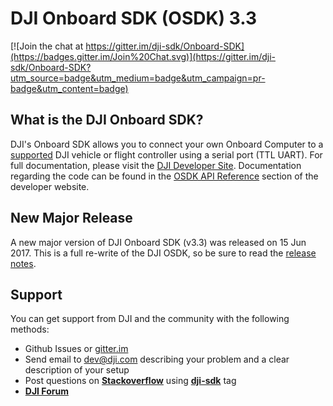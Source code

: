 # DJI Onboard SDK (OSDK) 3.3

[![Join the chat at https://gitter.im/dji-sdk/Onboard-SDK](https://badges.gitter.im/Join%20Chat.svg)](https://gitter.im/dji-sdk/Onboard-SDK?utm_source=badge&utm_medium=badge&utm_campaign=pr-badge&utm_content=badge)

## What is the DJI Onboard SDK?

DJI's Onboard SDK allows you to connect your own Onboard Computer to a [supported](https://developer.dji.com/onboard-sdk/documentation/introduction/osdk-hardware-introduction.html#supported-products) DJI vehicle or flight controller using a serial port (TTL UART). For full documentation, please visit the [DJI Developer Site](https://developer.dji.com/onboard-sdk/documentation/). Documentation regarding the code can be found in the [OSDK API Reference](https://developer.dji.com/onboard-api-reference/index.html) section of the developer website.

## New Major Release

A new major version of DJI Onboard SDK (v3.3) was released on 15 Jun 2017. This is a full re-write of the DJI OSDK, so be sure to read the [release notes](https://developer.dji.com/onboard-sdk/documentation/appendix/releaseNotes.html).

## Support

You can get support from DJI and the community with the following methods:

- Github Issues or [gitter.im](https://gitter.im/dji-sdk/Onboard-SDK)
- Send email to dev@dji.com describing your problem and a clear description of your setup
- Post questions on [**Stackoverflow**](http://stackoverflow.com) using [**dji-sdk**](http://stackoverflow.com/questions/tagged/dji-sdk) tag
- [**DJI Forum**](http://forum.dev.dji.com/en)